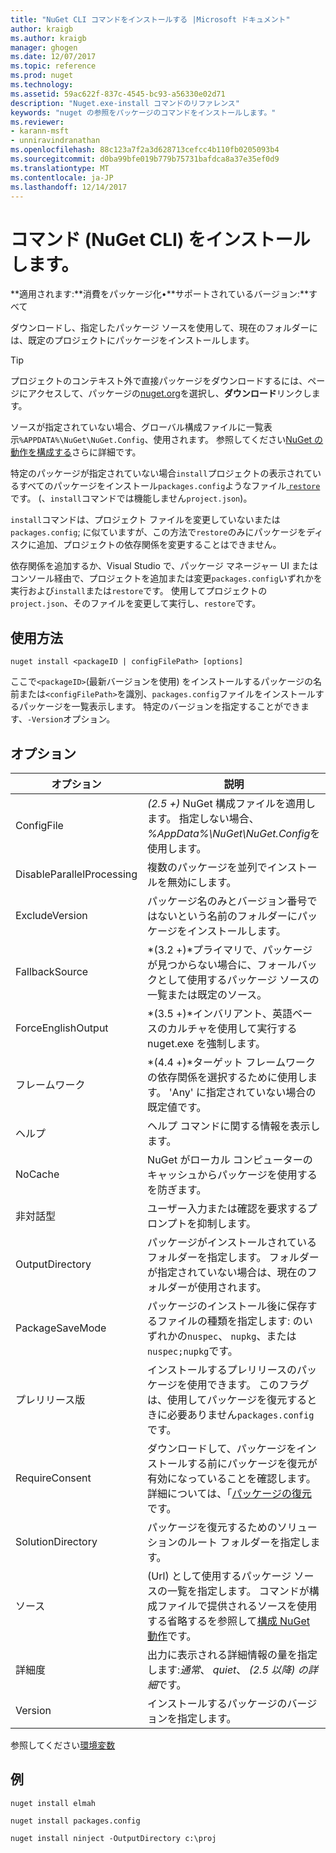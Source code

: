 ```yaml
---
title: "NuGet CLI コマンドをインストールする |Microsoft ドキュメント"
author: kraigb
ms.author: kraigb
manager: ghogen
ms.date: 12/07/2017
ms.topic: reference
ms.prod: nuget
ms.technology: 
ms.assetid: 59ac622f-837c-4545-bc93-a56330e02d71
description: "Nuget.exe-install コマンドのリファレンス"
keywords: "nuget の参照をパッケージのコマンドをインストールします。"
ms.reviewer:
- karann-msft
- unniravindranathan
ms.openlocfilehash: 88c123a7f2a3d628713cefcc4b110fb0205093b4
ms.sourcegitcommit: d0ba99bfe019b779b75731bafdca8a37e35ef0d9
ms.translationtype: MT
ms.contentlocale: ja-JP
ms.lasthandoff: 12/14/2017
---
```

# <a name="install-command-nuget-cli"></a>コマンド (NuGet CLI) をインストールします。

**適用されます:**消費をパッケージ化&bullet;**サポートされているバージョン:**すべて

ダウンロードし、指定したパッケージ ソースを使用して、現在のフォルダーには、既定のプロジェクトにパッケージをインストールします。

> [!Tip]
> プロジェクトのコンテキスト外で直接パッケージをダウンロードするには、ページにアクセスして、パッケージの[nuget.org](https://www.nuget.org)を選択し、**ダウンロード**リンクします。 

ソースが指定されていない場合、グローバル構成ファイルに一覧表示`%APPDATA%\NuGet\NuGet.Config`、使用されます。 参照してください[NuGet の動作を構成する](../consume-packages/configuring-nuget-behavior.md)さらに詳細です。

特定のパッケージが指定されていない場合`install`プロジェクトの表示されているすべてのパッケージをインストール`packages.config`ようなファイル[ `restore`](#restore)です。 (、`install`コマンドでは機能しません`project.json`)。

`install`コマンドは、プロジェクト ファイルを変更していないまたは`packages.config`; に似ていますが、この方法で`restore`のみにパッケージをディスクに追加、プロジェクトの依存関係を変更することはできません。

依存関係を追加するか、Visual Studio で、パッケージ マネージャー UI またはコンソール経由で、プロジェクトを追加または変更`packages.config`いずれかを実行および`install`または`restore`です。 使用してプロジェクトの`project.json`、そのファイルを変更して実行し、`restore`です。

## <a name="usage"></a>使用方法

```
nuget install <packageID | configFilePath> [options]
```

ここで`<packageID>`(最新バージョンを使用) をインストールするパッケージの名前または`<configFilePath>`を識別、`packages.config`ファイルをインストールするパッケージを一覧表示します。 特定のバージョンを指定することができます、`-Version`オプション。

## <a name="options"></a>オプション

| オプション | 説明 |
| --- | --- |
| ConfigFile | *(2.5 +)* NuGet 構成ファイルを適用します。 指定しない場合、 *%AppData%\NuGet\NuGet.Config*を使用します。 |
| DisableParallelProcessing | 複数のパッケージを並列でインストールを無効にします。 |
| ExcludeVersion | パッケージ名のみとバージョン番号ではないという名前のフォルダーにパッケージをインストールします。 |
| FallbackSource | *(3.2 +)*プライマリで、パッケージが見つからない場合に、フォールバックとして使用するパッケージ ソースの一覧または既定のソース。 |
| ForceEnglishOutput | *(3.5 +)*インバリアント、英語ベースのカルチャを使用して実行する nuget.exe を強制します。 |
| フレームワーク | *(4.4 +)*ターゲット フレームワークの依存関係を選択するために使用します。 'Any' に指定されていない場合の既定値です。 |
| ヘルプ | ヘルプ コマンドに関する情報を表示します。 |
| NoCache | NuGet がローカル コンピューターのキャッシュからパッケージを使用するを防ぎます。 |
| 非対話型 | ユーザー入力または確認を要求するプロンプトを抑制します。 |
| OutputDirectory | パッケージがインストールされているフォルダーを指定します。 フォルダーが指定されていない場合は、現在のフォルダーが使用されます。 |
| PackageSaveMode | パッケージのインストール後に保存するファイルの種類を指定します: のいずれかの`nuspec`、 `nupkg`、または`nuspec;nupkg`です。 |
| プレリリース版 | インストールするプレリリースのパッケージを使用できます。 このフラグは、使用してパッケージを復元するときに必要ありません`packages.config`です。 |
| RequireConsent | ダウンロードして、パッケージをインストールする前にパッケージを復元が有効になっていることを確認します。 詳細については、「[パッケージの復元](../consume-packages/package-restore.md)です。 |
| SolutionDirectory | パッケージを復元するためのソリューションのルート フォルダーを指定します。 |
| ソース | (Url) として使用するパッケージ ソースの一覧を指定します。 コマンドが構成ファイルで提供されるソースを使用する省略するを参照して[構成 NuGet 動作](../Consume-Packages/Configuring-NuGet-Behavior.md)です。 |
| 詳細度 | 出力に表示される詳細情報の量を指定します:*通常*、 *quiet*、 *(2.5 以降) の詳細*です。 |
| Version | インストールするパッケージのバージョンを指定します。 |

参照してください[環境変数](cli-ref-environment-variables.md)

## <a name="examples"></a>例

```
nuget install elmah

nuget install packages.config

nuget install ninject -OutputDirectory c:\proj
```
